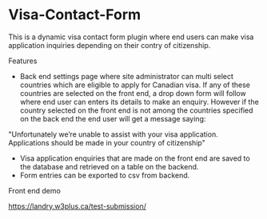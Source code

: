 # Visa-Contact-Form
This is a dynamic visa contact form plugin where end users can make visa application inquiries depending on their contry of citizenship.

Features

- Back end settings page where site administrator can multi select countries  which are eligible to apply for Canadian visa. If any of these countries are selected on the front end, a drop down form will follow where end user can enters its details to make an enquiry. However if the country selected on the front end is not among the countries specified on the back end the end user will get a message saying:

"Unfortunately we’re unable to assist with your visa application. Applications should be made in your country of citizenship" 

- Visa application enquiries that are made on the front end are saved to the database and retrieved on a table on the backend.
- Form entries can be exported to csv from backend.

Front end demo

https://landry.w3plus.ca/test-submission/
